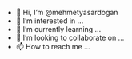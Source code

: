 - 👋 Hi, I’m @mehmetyasardogan
- 👀 I’m interested in ...
- 🌱 I’m currently learning ...
- 💞️ I’m looking to collaborate on ...
- 📫 How to reach me ...

<!---
mehmetyasardogan/mehmetyasardogan is a ✨ special ✨ repository because its `README.md` (this file) appears on your GitHub profile.
You can click the Preview link to take a look at your changes.
--->

